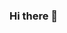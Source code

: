 ### Hi there 👋

<!--
**ajayjayan/ajayjayan** is a ✨ _special_ ✨ repository because its `README.md` (this file) appears on your GitHub profile.

Here are some ideas to get you started:

- 🔭 I’m currently working on a face recognition site which detects the face on a picture
- 🌱 I’m currently learning react.js, API and back end basics 
- 👯 I’m looking to collaborate on front end development 
- 🤔 I’m looking for help with website hosting 
- 💬 Ask me about football/Soccer(for Americans)
- 📫 How to reach me: instagram: @ajayyjaay, LinkedIn: Ajay Jayan, Email: ajay.jayan051@gmail.com
- 😄 Pronouns: I am a He/Him/His 
- ⚡ Fun fact: I am shy, kind of awkward, but once you get to know me you will love me
-->
